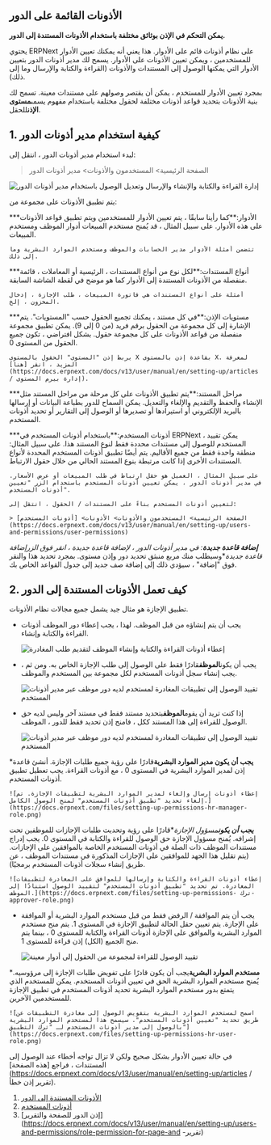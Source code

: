 ## الأذونات القائمة على الدور

**يمكن التحكم في الإذن بوثائق مختلفة باستخدام الأذونات المستندة إلى الدور.**

يحتوي ERPNext على نظام أذونات قائم على الأدوار. هذا يعني أنه يمكنك تعيين الأدوار للمستخدمين ، ويمكن تعيين الأذونات على الأدوار. يسمح لك مدير أذونات الدور بتعيين الأدوار التي يمكنها الوصول إلى المستندات والأذونات (القراءة والكتابة والإرسال وما إلى ذلك).

بمجرد تعيين الأدوار للمستخدم ، يمكن أن يقتصر وصولهم على مستندات معينة. تسمح لك بنية الأذونات بتحديد قواعد أذونات مختلفة لحقول مختلفة باستخدام مفهوم يسمى**مستوى الإذن**للحقل.

## 1. كيفية استخدام مدير أذونات الدور

لبدء استخدام مدير أذونات الدور ، انتقل إلى:

> الصفحة الرئيسية> المستخدمون والأذونات> مدير أذونات الدور

![إدارة القراءة والكتابة والإنشاء والإرسال وتعديل الوصول باستخدام مدير أذونات الدور](https://docs.erpnext.com/files/setting-up-permissions-leave-application.png)

يتم تطبيق الأذونات على مجموعة من:

***الأدوار:**كما رأينا سابقًا ، يتم تعيين الأدوار للمستخدمين ويتم تطبيق قواعد الأذونات على هذه الأدوار. على سبيل المثال ، قد يُمنح مستخدم المبيعات أدوار الموظف ومستخدم المبيعات.
    
    تتضمن أمثلة الأدوار مدير الحسابات والموظف ومستخدم الموارد البشرية وما إلى ذلك.
    
***أنواع المستندات:**لكل نوع من أنواع المستندات ، الرئيسية أو المعاملات ، قائمة منفصلة من الأذونات المستندة إلى الأدوار كما هو موضح في لقطة الشاشة السابقة.
    
    أمثلة على أنواع المستندات هي فاتورة المبيعات ، طلب الإجازة ، إدخال المخزون ، إلخ.
    
***مستويات الإذن:**في كل مستند ، يمكنك تجميع الحقول حسب "المستويات". يتم الإشارة إلى كل مجموعة من الحقول برقم فريد (من 0 إلى 9). يمكن تطبيق مجموعة منفصلة من قواعد الأذونات على كل مجموعة حقول. بشكل افتراضي ، تكون جميع الحقول من المستوى 0.
    
    يربط إذن "المستوى" الحقول بالمستوى X بقاعدة إذن بالمستوى X. لمعرفة المزيد ، انقر [هنا](https://docs.erpnext.com/docs/v13/user/manual/en/setting-up/articles / إدارة بيرم المستوى).
    
***مراحل المستند:**يتم تطبيق الأذونات على كل مرحلة من مراحل المستند مثل الإنشاء والحفظ والتقديم والإلغاء والتعديل. يمكن السماح للدور بطباعة البيانات أو إرسالها بالبريد الإلكتروني أو استيرادها أو تصديرها أو الوصول إلى التقارير أو تحديد أذونات المستخدم.
    
***أذونات المستخدم:**باستخدام أذونات المستخدم في ERPNext ، يمكن تقييد المستخدم للوصول إلى مستندات محددة فقط لنوع المستند هذا. على سبيل المثال: منطقة واحدة فقط من جميع الأقاليم. يتم أيضًا تطبيق أذونات المستخدم المحددة لأنواع المستندات الأخرى إذا كانت مرتبطة بنوع المستند الحالي من خلال حقول الارتباط.
    
    على سبيل المثال ، العميل هو حقل ارتباط في طلب المبيعات أو عرض الأسعار. في مدير أذونات الدور ، يمكن تعيين أذونات المستخدم باستخدام الزر "تعيين أذونات المستخدم".
    
    لتعيين أذونات المستخدم بناءً على المستندات / الحقول ، انتقل إلى:
    
    > الصفحة الرئيسية> المستخدمون والأذونات> الأذونات> [أذونات المستخدم](https://docs.erpnext.com/docs/v13/user/manual/en/setting-up/users-and-permissions/user-permissions)
    
***إضافة قاعدة جديدة**: في مدير أذونات الدور ، لإضافة قاعدة جديدة ، انقر فوق الزر**إضافة قاعدة جديدة**وسيطلب منك مربع منبثق تحديد دور وإذن مستوى. بمجرد تحديد هذا والنقر فوق "إضافة" ، سيؤدي ذلك إلى إضافة صف جديد إلى جدول القواعد الخاص بك.
    

## 2. كيف تعمل الأذونات المستندة إلى الدور

تطبيق الإجازة هو مثال جيد يشمل جميع مجالات نظام الأذونات.

* يجب أن يتم إنشاؤه من قبل الموظف. لهذا ، يجب إعطاء دور الموظف أذونات القراءة والكتابة وإنشاء.
    
    ![إعطاء أذونات القراءة والكتابة وإنشاء الموظف لتقديم طلب المغادرة](https://docs.erpnext.com/files/setting-up-permissions-employee-role.png)
    
* يجب أن يكون**الموظف**قادرًا فقط على الوصول إلى طلب الإجازة الخاص به. ومن ثم ، يجب إنشاء سجل أذونات المستخدم لكل مجموعة بين المستخدم والموظف.
    
    ![تقييد الوصول إلى تطبيقات المغادرة لمستخدم لديه دور موظف عبر مدير أذونات المستخدم](https://docs.erpnext.com/files/setting-up-permissions-employee-user-permissions.png)
    
* إذا كنت تريد أن يقوم**الموظف**بتحديد مستند فقط في مستند آخر وليس لديه حق الوصول للقراءة إلى هذا المستند ككل ، فامنح إذن تحديد فقط للدور ، الموظف.
    
    ![تقييد الوصول إلى تطبيقات المغادرة لمستخدم لديه دور موظف عبر مدير أذونات المستخدم](https://docs.erpnext.com/files/setting-up-select-permissions-employee.png)
    
***يجب أن يكون مدير الموارد البشرية**قادرًا على رؤية جميع طلبات الإجازة. أنشئ قاعدة إذن لمدير الموارد البشرية في المستوى 0 ، مع أذونات القراءة. يجب تعطيل تطبيق أذونات المستخدم.
    
    ![إعطاء أذونات إرسال وإلغاء لمدير الموارد البشرية لتطبيقات الإجازة. تم إلغاء تحديد "تطبيق أذونات المستخدم" لمنح الوصول الكامل.](https://docs.erpnext.com/files/setting-up-permissions-hr-manager-role.png)
    
***يجب أن يكون**مسؤول الإجازة**قادرًا على رؤية وتحديث طلبات الإجازات للموظفين تحت إشرافه. يُمنح مسؤول الإجازة حق الوصول للقراءة والكتابة في المستوى 0. يجب إدراج مستندات الموظف ذات الصلة في أذونات المستخدم الخاصة بالموافقين على الإجازات. (يتم تقليل هذا الجهد للموافقين على الإجازات المذكورة في مستندات الموظف ، عن طريق إنشاء سجلات أذونات المستخدم برمجيًا).
    
    ![إعطاء أذونات القراءة والكتابة وإرسالها للموافق على المغادرة لتطبيقات المغادرة. تم تحديد "تطبيق أذونات المستخدم" لتقييد الوصول استنادًا إلى الموظف.](https://docs.erpnext.com/files/setting-up-permissions- ترك-approver-role.png)
    
* يجب أن يتم الموافقة / الرفض فقط من قبل مستخدم الموارد البشرية أو الموافقة على الإجازة. يتم تعيين حقل الحالة لتطبيق الإجازة في المستوى 1. يتم منح مستخدم الموارد البشرية والموافق على الإجازة أذونات القراءة والكتابة للمستوى 0 ، بينما يتم منح الجميع (الكل) إذن قراءة للمستوى 1.
    
    ![تقييد الوصول للقراءة لمجموعة من الحقول إلى أدوار معينة](https://docs.erpnext.com/files/setting-up-permissions-level-1.png)
    
***مستخدم الموارد البشرية**يجب أن يكون قادرًا على تفويض طلبات الإجازة إلى مرؤوسيه. يُمنح مستخدم الموارد البشرية الحق في تعيين أذونات المستخدم. يمكن للمستخدم الذي يتمتع بدور مستخدم الموارد البشرية تحديد أذونات المستخدم في تطبيق الإجازة للمستخدمين الآخرين.
    
    ![اسمح لمستخدم الموارد البشرية بتفويض الوصول إلى مغادرة التطبيقات عن طريق تحديد "تعيين أذونات المستخدم". سيسمح هذا لمستخدم الموارد البشرية بالوصول إلى مدير أذونات المستخدم لـ "ترك التطبيق"](https://docs.erpnext.com/files/setting-up-permissions-hr-user-role.png)
    

في حالة تعيين الأدوار بشكل صحيح ولكن لا تزال تواجه أخطاء عند الوصول إلى المستندات ، فراجع [هذه الصفحة](https://docs.erpnext.com/docs/v13/user/manual/en/setting-up/articles / تقرير إذن خطأ).

1. [الأذونات المستندة إلى الدور](https://docs.erpnext.com/docs/v13/user/manual/en/setting-up/users-and-permissions/role-based-permissions)
2. [أذونات المستخدم](https://docs.erpnext.com/docs/v13/user/manual/en/setting-up/users-and-permissions/user-permissions)
3. [إذن الدور للصفحة والتقرير](https://docs.erpnext.com/docs/v13/user/manual/en/setting-up/users-and-permissions/role-permission-for-page-and -تقرير)